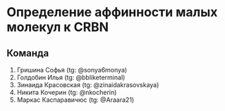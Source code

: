 # Определение аффинности малых молекул к CRBN

## Команда
1. Гришина Софья (tg: @sonya6monya) 
2. Голдобин Илья (tg: @bbliketerminal)
3. Зинаида Красовская (tg: @zinaidakrasovskaya) 
4. Никита Кочерин (tg: @nkocherin)
5. Маркас Каспаравичюс (tg: @Araara21)


